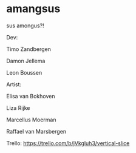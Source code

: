 # amangsus
sus amongus?!

Dev:

Timo Zandbergen

Damon Jellema

Leon Boussen

Artist:

Elisa van Bokhoven

Liza Rijke

Marcellus Moerman

Raffael van Marsbergen

Trello: https://trello.com/b/jVkgluh3/vertical-slice


